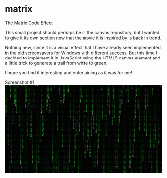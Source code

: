 # matrix
The Matrix Code Effect

This small project should perhaps be in the canvas repository,
but I wanted to give it its own section now that the movie
it is inspired by is back in trend.

Nothing new, since it is a visual effect that I have already 
seen implemented in the old screensavers for Windows with 
different success. But this time I decided to implement it 
in JavaScript using the HTML5 canvas element and a little 
trick to generate a trail from white to green.

I hope you find it interesting and entertaining as it was for me!

Screenshot #1
![Screenshot 1](matrix.png)
